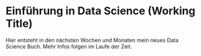 # Einführung in Data Science (Working Title)

Hier entsteht in den nächsten Wochen und Monaten mein neues Data Science Buch. Mehr Infos folgen im Laufe der Zeit. 

